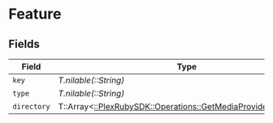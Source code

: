 # Feature


## Fields

| Field                                                                                                                    | Type                                                                                                                     | Required                                                                                                                 | Description                                                                                                              |
| ------------------------------------------------------------------------------------------------------------------------ | ------------------------------------------------------------------------------------------------------------------------ | ------------------------------------------------------------------------------------------------------------------------ | ------------------------------------------------------------------------------------------------------------------------ |
| `key`                                                                                                                    | *T.nilable(::String)*                                                                                                    | :heavy_minus_sign:                                                                                                       | N/A                                                                                                                      |
| `type`                                                                                                                   | *T.nilable(::String)*                                                                                                    | :heavy_minus_sign:                                                                                                       | N/A                                                                                                                      |
| `directory`                                                                                                              | T::Array<[::PlexRubySDK::Operations::GetMediaProvidersDirectory](../../models/operations/getmediaprovidersdirectory.md)> | :heavy_minus_sign:                                                                                                       | N/A                                                                                                                      |